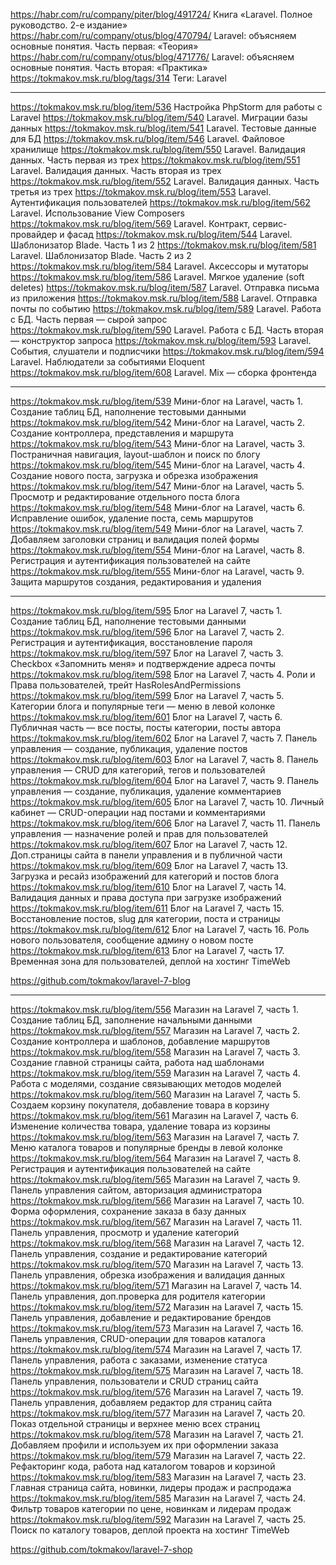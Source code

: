 https://habr.com/ru/company/piter/blog/491724/ Книга «Laravel. Полное руководство. 2-е издание»
https://habr.com/ru/company/otus/blog/470794/ Laravel: объясняем основные понятия. Часть первая: «Теория»
https://habr.com/ru/company/otus/blog/471776/ Laravel: объясняем основные понятия. Часть вторая: «Практика»
https://tokmakov.msk.ru/blog/tags/314 Теги: Laravel

---

https://tokmakov.msk.ru/blog/item/536 Настройка PhpStorm для работы с Laravel
https://tokmakov.msk.ru/blog/item/540 Laravel. Миграции базы данных
https://tokmakov.msk.ru/blog/item/541 Laravel. Тестовые данные для БД
https://tokmakov.msk.ru/blog/item/546 Laravel. Файловое хранилище
https://tokmakov.msk.ru/blog/item/550 Laravel. Валидация данных. Часть первая из трех
https://tokmakov.msk.ru/blog/item/551 Laravel. Валидация данных. Часть вторая из трех
https://tokmakov.msk.ru/blog/item/552 Laravel. Валидация данных. Часть третья из трех
https://tokmakov.msk.ru/blog/item/553 Laravel. Аутентификация пользователей
https://tokmakov.msk.ru/blog/item/562 Laravel. Использование View Composers
https://tokmakov.msk.ru/blog/item/569 Laravel. Контракт, сервис-провайдер и фасад
https://tokmakov.msk.ru/blog/item/544 Laravel. Шаблонизатор Blade. Часть 1 из 2
https://tokmakov.msk.ru/blog/item/581 Laravel. Шаблонизатор Blade. Часть 2 из 2
https://tokmakov.msk.ru/blog/item/584 Laravel. Аксессоры и мутаторы
https://tokmakov.msk.ru/blog/item/586 Laravel. Мягкое удаление (soft deletes)
https://tokmakov.msk.ru/blog/item/587 Laravel. Отправка письма из приложения
https://tokmakov.msk.ru/blog/item/588 Laravel. Отправка почты по событию
https://tokmakov.msk.ru/blog/item/589 Laravel. Работа с БД. Часть первая — сырой запрос
https://tokmakov.msk.ru/blog/item/590 Laravel. Работа с БД. Часть вторая — конструктор запроса
https://tokmakov.msk.ru/blog/item/593 Laravel. События, слушатели и подписчики
https://tokmakov.msk.ru/blog/item/594 Laravel. Наблюдатели за событиями Eloquent
https://tokmakov.msk.ru/blog/item/608 Laravel. Mix — сборка фронтенда

---

https://tokmakov.msk.ru/blog/item/539 Мини-блог на Laravel, часть 1. Создание таблиц БД, наполнение тестовыми данными
https://tokmakov.msk.ru/blog/item/542 Мини-блог на Laravel, часть 2. Создание контроллера, представления и маршрута
https://tokmakov.msk.ru/blog/item/543 Мини-блог на Laravel, часть 3. Постраничная навигация, layout-шаблон и поиск по блогу
https://tokmakov.msk.ru/blog/item/545 Мини-блог на Laravel, часть 4. Создание нового поста, загрузка и обрезка изображения
https://tokmakov.msk.ru/blog/item/547 Мини-блог на Laravel, часть 5. Просмотр и редактирование отдельного поста блога
https://tokmakov.msk.ru/blog/item/548 Мини-блог на Laravel, часть 6. Исправление ошибок, удаление поста, семь маршрутов
https://tokmakov.msk.ru/blog/item/549 Мини-блог на Laravel, часть 7. Добавляем заголовки страниц и валидация полей формы
https://tokmakov.msk.ru/blog/item/554 Мини-блог на Laravel, часть 8. Регистрация и аутентификация пользователей на сайте
https://tokmakov.msk.ru/blog/item/555 Мини-блог на Laravel, часть 9. Защита маршрутов создания, редактирования и удаления

----

https://tokmakov.msk.ru/blog/item/595 Блог на Laravel 7, часть 1. Создание таблиц БД, наполнение тестовыми данными
https://tokmakov.msk.ru/blog/item/596 Блог на Laravel 7, часть 2. Регистрация и аутентификация, восстановление пароля
https://tokmakov.msk.ru/blog/item/597 Блог на Laravel 7, часть 3. Checkbox «Запомнить меня» и подтверждение адреса почты
https://tokmakov.msk.ru/blog/item/598 Блог на Laravel 7, часть 4. Роли и Права пользователей, трейт HasRolesAndPermissions
https://tokmakov.msk.ru/blog/item/599 Блог на Laravel 7, часть 5. Категории блога и популярные теги — меню в левой колонке
https://tokmakov.msk.ru/blog/item/601 Блог на Laravel 7, часть 6. Публичная часть — все посты, посты категории, посты автора
https://tokmakov.msk.ru/blog/item/602 Блог на Laravel 7, часть 7. Панель управления — создание, публикация, удаление постов
https://tokmakov.msk.ru/blog/item/603 Блог на Laravel 7, часть 8. Панель управления — CRUD для категорий, тегов и пользователей
https://tokmakov.msk.ru/blog/item/604 Блог на Laravel 7, часть 9. Панель управления — создание, публикация, удаление комментариев
https://tokmakov.msk.ru/blog/item/605 Блог на Laravel 7, часть 10. Личный кабинет — CRUD-операции над постами и комментариями
https://tokmakov.msk.ru/blog/item/606 Блог на Laravel 7, часть 11. Панель управления — назначение ролей и прав для пользователей
https://tokmakov.msk.ru/blog/item/607 Блог на Laravel 7, часть 12. Доп.страницы сайта в панели управления и в публичной части
https://tokmakov.msk.ru/blog/item/609 Блог на Laravel 7, часть 13. Загрузка и ресайз изображений для категорий и постов блога
https://tokmakov.msk.ru/blog/item/610 Блог на Laravel 7, часть 14. Валидация данных и права доступа при загрузке изображений
https://tokmakov.msk.ru/blog/item/611 Блог на Laravel 7, часть 15. Восстановление постов, slug для категории, поста и страницы
https://tokmakov.msk.ru/blog/item/612 Блог на Laravel 7, часть 16. Роль нового пользователя, сообщение админу о новом посте
https://tokmakov.msk.ru/blog/item/613 Блог на Laravel 7, часть 17. Временная зона для пользователей, деплой на хостинг TimeWeb

https://github.com/tokmakov/laravel-7-blog

---

https://tokmakov.msk.ru/blog/item/556 Магазин на Laravel 7, часть 1. Создание таблиц БД, заполнение начальными данными
https://tokmakov.msk.ru/blog/item/557 Магазин на Laravel 7, часть 2. Создание контроллера и шаблонов, добавление маршрутов
https://tokmakov.msk.ru/blog/item/558 Магазин на Laravel 7, часть 3. Создание главной страницы сайта, работа над шаблонами
https://tokmakov.msk.ru/blog/item/559 Магазин на Laravel 7, часть 4. Работа с моделями, создание связывающих методов моделей
https://tokmakov.msk.ru/blog/item/560 Магазин на Laravel 7, часть 5. Создаем корзину покупателя, добавление товара в корзину
https://tokmakov.msk.ru/blog/item/561 Магазин на Laravel 7, часть 6. Изменение количества товара, удаление товара из корзины
https://tokmakov.msk.ru/blog/item/563 Магазин на Laravel 7, часть 7. Меню каталога товаров и популярные бренды в левой колонке
https://tokmakov.msk.ru/blog/item/564 Магазин на Laravel 7, часть 8. Регистрация и аутентификация пользователей на сайте
https://tokmakov.msk.ru/blog/item/565 Магазин на Laravel 7, часть 9. Панель управления сайтом, авторизация администратора
https://tokmakov.msk.ru/blog/item/566 Магазин на Laravel 7, часть 10. Форма оформления, сохранение заказа в базу данных
https://tokmakov.msk.ru/blog/item/567 Магазин на Laravel 7, часть 11. Панель управления, просмотр и удаление категорий
https://tokmakov.msk.ru/blog/item/568 Магазин на Laravel 7, часть 12. Панель управления, создание и редактирование категорий
https://tokmakov.msk.ru/blog/item/570 Магазин на Laravel 7, часть 13. Панель управления, обрезка изображения и валидация данных
https://tokmakov.msk.ru/blog/item/571 Магазин на Laravel 7, часть 14. Панель управления, доп.проверка для родителя категории
https://tokmakov.msk.ru/blog/item/572 Магазин на Laravel 7, часть 15. Панель управления, добавление и редактирование брендов
https://tokmakov.msk.ru/blog/item/573 Магазин на Laravel 7, часть 16. Панель управления, CRUD-операции для товаров каталога
https://tokmakov.msk.ru/blog/item/574 Магазин на Laravel 7, часть 17. Панель управления, работа с заказами, изменение статуса
https://tokmakov.msk.ru/blog/item/575 Магазин на Laravel 7, часть 18. Панель управления, пользователи и CRUD страниц сайта
https://tokmakov.msk.ru/blog/item/576 Магазин на Laravel 7, часть 19. Панель управления, добавляем редактор для страниц сайта
https://tokmakov.msk.ru/blog/item/577 Магазин на Laravel 7, часть 20. Показ отдельной страницы и верхнее меню всех страниц
https://tokmakov.msk.ru/blog/item/578 Магазин на Laravel 7, часть 21. Добавляем профили и используем их при оформлении заказа
https://tokmakov.msk.ru/blog/item/579 Магазин на Laravel 7, часть 22. Рефакторинг кода, работа над каталогом товаров и корзиной
https://tokmakov.msk.ru/blog/item/583 Магазин на Laravel 7, часть 23. Главная страница сайта, новинки, лидеры продаж и распродажа
https://tokmakov.msk.ru/blog/item/585 Магазин на Laravel 7, часть 24. Фильтр товаров категории по цене, новинкам и лидерам продаж
https://tokmakov.msk.ru/blog/item/592 Магазин на Laravel 7, часть 25. Поиск по каталогу товаров, деплой проекта на хостинг TimeWeb

https://github.com/tokmakov/laravel-7-shop
